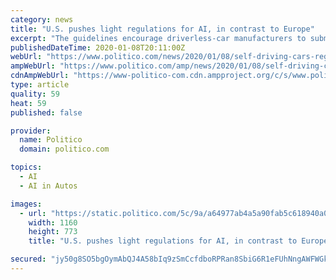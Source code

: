 ```yaml
---
category: news
title: "U.S. pushes light regulations for AI, in contrast to Europe"
excerpt: "The guidelines encourage driverless-car manufacturers to submit ... on von der Leyen’s promise to initiate legislation on artificial intelligence within her first 100 days in office, a pledge ..."
publishedDateTime: 2020-01-08T20:11:00Z
webUrl: "https://www.politico.com/news/2020/01/08/self-driving-cars-regulation-096267"
ampWebUrl: "https://www.politico.com/amp/news/2020/01/08/self-driving-cars-regulation-096267"
cdnAmpWebUrl: "https://www-politico-com.cdn.ampproject.org/c/s/www.politico.com/amp/news/2020/01/08/self-driving-cars-regulation-096267"
type: article
quality: 59
heat: 59
published: false

provider:
  name: Politico
  domain: politico.com

topics:
  - AI
  - AI in Autos

images:
  - url: "https://static.politico.com/5c/9a/a64977ab4a5a90fab5c618940a09/webp.net-resizeimage%20(20).jpg"
    width: 1160
    height: 773
    title: "U.S. pushes light regulations for AI, in contrast to Europe"

secured: "jy50g8SO5bgOymAbQJ4A58bIq9zSmCcfdboRPRan8SbiG6R1eFUhNngAWFWGkB9sF3Dfb/218g9686nr3Th6R1w7Zg0V/P8Duv20M1LAzDnQWfbqo696TPMGBYROJs8HJ+Lv1ZgactoPR2I0wYJcKjfiECtq40pPiVopqTxnVkUIoUxZE6xrl7AXAnfn7jQE5tKQoTIH7scz/aGie2CKCrGc5kz7b6G6SFTbRszwA3+uIEQB3qHNhahwSyz2w+dm0A7lJobO5bXu8wmmEnowAwqGFz5SHmK2+pRc1yv++kl4RNAKNSaWomWgLOxOCL0R;dv5Sd8dhSe6Phco7y9Yv+g=="
---
```


